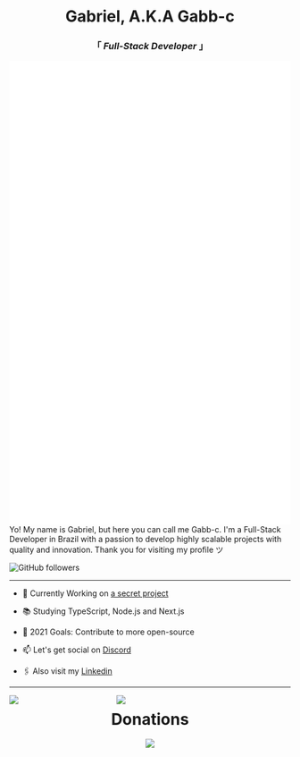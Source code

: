 <div align="center" justify="center">
 
<h1>Gabriel, A.K.A Gabb-c</h1>
<h3> 「  <em>Full-Stack Developer</em>  」 </h3>

</div>

<img align="left" alt="Metrics" src="https://github.com/Gabb-c/Gabb-c/blob/main/github-metrics.svg" />

<p align="left" >
Yo! My name is Gabriel, but here you can call me Gabb-c. I'm a Full-Stack Developer in Brazil with a passion to develop highly scalable projects with quality and innovation. Thank you for visiting my profile ツ
<br/>
</p>

<img alt="GitHub followers" src="https://img.shields.io/github/followers/Gabb-c?style=social" />

---

- 🔭 Currently Working on [a secret project](https://www.youtube.com/watch?v=dQw4w9WgXcQ)

- 📚 Studying TypeScript, Node.js and Next.js

- 🏹 2021 Goals: Contribute to more open-source

- 📫 Let's get social on [Discord](https://discordapp.com/users/345609067181375490/)

- 🖇 Also visit my [Linkedin](https://www.linkedin.com/in/gabriel-da-cunha/)

---

<img align="left" width="38%" src="https://github-readme-stats.vercel.app/api?username=Gabb-c&count_private=true&show_icons=true&theme=tokyonight" />
<img align="left" width="38%" src="https://github-readme-stats.vercel.app/api/top-langs/?username=Gabb-c&theme=tokyonight&layout=compact" />

<div align="center" >
  <h1>Donations</h1>
  <a href="https://liberapay.com/Gabb-c/donate">
    <img src="https://img.shields.io/badge/Liberapay-000000.svg?style=for-the-badge&logo=liberapay&logoColor=fff&labelColor=F6C915&logoWidth=25" />
  </a>
</div>

<!-- If you're using "main" as default branch
![Metrics](https://github.com/Gabb-c/Gabb-c/blob/main/github-metrics.svg)
-->
